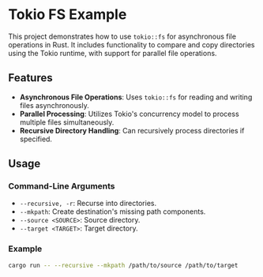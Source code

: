 # Tokio FS Example

This project demonstrates how to use `tokio::fs` for asynchronous file operations in Rust. It includes functionality to compare and copy directories using the Tokio runtime, with support for parallel file operations.

## Features

- **Asynchronous File Operations**: Uses `tokio::fs` for reading and writing files asynchronously.
- **Parallel Processing**: Utilizes Tokio's concurrency model to process multiple files simultaneously.
- **Recursive Directory Handling**: Can recursively process directories if specified.

## Usage

### Command-Line Arguments

- `--recursive, -r`: Recurse into directories.
- `--mkpath`: Create destination's missing path components.
- `--source <SOURCE>`: Source directory.
- `--target <TARGET>`: Target directory.

### Example

```sh
cargo run -- --recursive --mkpath /path/to/source /path/to/target
```